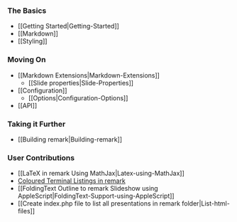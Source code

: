 ### The Basics
* [[Getting Started|Getting-Started]]
* [[Markdown]]
* [[Styling]]

### Moving On
* [[Markdown Extensions|Markdown-Extensions]]
  * [[Slide properties|Slide-Properties]]
* [[Configuration]]
  * [[Options|Configuration-Options]]
* [[API]]

### Taking it Further
* [[Building remark|Building-remark]]

### User Contributions
* [[LaTeX in remark Using MathJax|Latex-using-MathJax]]
* [Coloured Terminal Listings in remark](http://joshbode.github.com/remark/ansi.html)
* [[FoldingText Outline to remark Slideshow using AppleScript|FoldingText-Support-using-AppleScript]]
* [[Create index.php file to list all presentations in remark folder|List-html-files]]